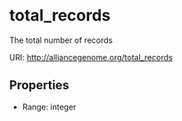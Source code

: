 # total_records

The total number of records

URI: http://alliancegenome.org/total_records



<!-- no inheritance hierarchy -->


## Properties

 * Range: integer



